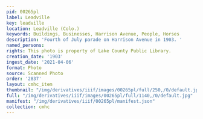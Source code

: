 ```yaml
---
pid: 00265pl
label: Leadville
key: leadville
location: Leadville (Colo.)
keywords: Buildings, Businesses, Harrison Avenue, People, Horses
description: 'Fourth of July parade on Harrison Avenue in 1903. '
named_persons: 
rights: This photo is property of Lake County Public Library.
creation_date: '1903'
ingest_date: '2021-04-06'
format: Photo
source: Scanned Photo
order: '2837'
layout: cmhc_item
thumbnail: "/img/derivatives/iiif/images/00265pl/full/250,/0/default.jpg"
full: "/img/derivatives/iiif/images/00265pl/full/1140,/0/default.jpg"
manifest: "/img/derivatives/iiif/00265pl/manifest.json"
collection: cmhc
---
```

